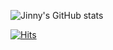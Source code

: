 ![Jinny's GitHub stats](https://github-readme-stats.vercel.app/api?username=becooq81&show_icons=true&theme=radical) 

[![Hits](https://hits.seeyoufarm.com/api/count/incr/badge.svg?url=https%3A%2F%2Fgithub.com%2Fbecooq81&count_bg=%23F325DC&title_bg=%23555555&icon=&icon_color=%23E7E7E7&title=hits&edge_flat=false)](https://hits.seeyoufarm.com)
